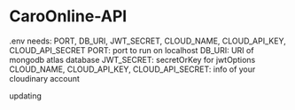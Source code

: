 # CaroOnline-API

.env needs: PORT, DB_URI, JWT_SECRET, CLOUD_NAME, CLOUD_API_KEY, CLOUD_API_SECRET
PORT: port to run on localhost
DB_URI: URI of mongodb atlas database
JWT_SECRET: secretOrKey for jwtOptions
CLOUD_NAME, CLOUD_API_KEY, CLOUD_API_SECRET: info of your cloudinary account

updating
